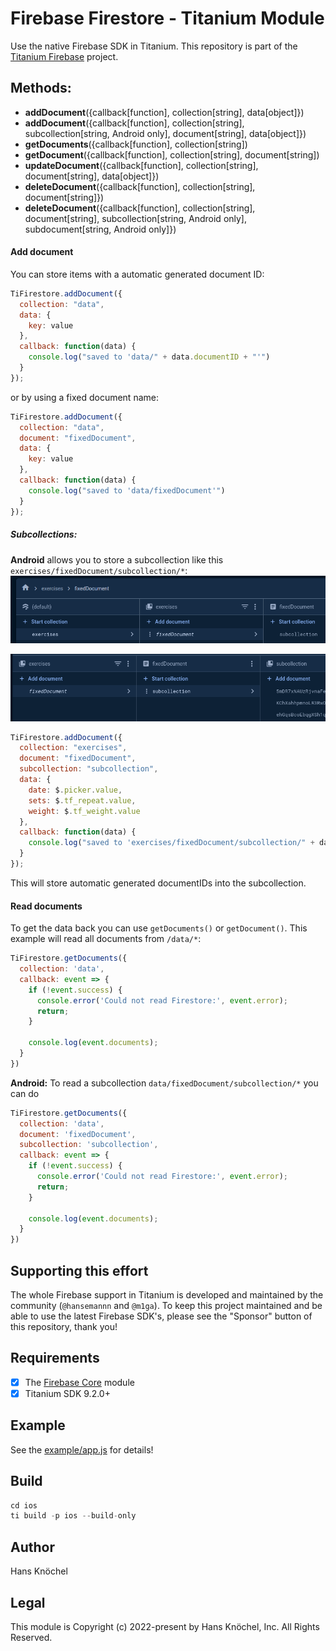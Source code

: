 # Firebase Firestore - Titanium Module

Use the native Firebase SDK in Titanium. This repository is part of the [Titanium Firebase](https://github.com/hansemannn/titanium-firebase) project.

## Methods:

* <b>addDocument</b>({callback[function], collection[string], data[object]})
* <b>addDocument</b>({callback[function], collection[string], subcollection[string, Android only], document[string], data[object]})
* <b>getDocuments</b>({callback[function], collection[string])
* <b>getDocument</b>({callback[function], collection[string], document[string])
* <b>updateDocument</b>({callback[function], collection[string], document[string], data[object]})
* <b>deleteDocument</b>({callback[function], collection[string], document[string]})
* <b>deleteDocument</b>({callback[function], collection[string], document[string], subcollection[string, Android only], subdocument[string, Android only]})

#### Add document

You can store items with a automatic generated document ID:
```js
TiFirestore.addDocument({
  collection: "data",
  data: {
    key: value
  },
  callback: function(data) {
    console.log("saved to 'data/" + data.documentID + "'")
  }
});
```

or by using a fixed document name:

```js
TiFirestore.addDocument({
  collection: "data",
  document: "fixedDocument",
  data: {
    key: value
  },
  callback: function(data) {
    console.log("saved to 'data/fixedDocument'")
  }
});
```

##### Subcollections:
<b>Android</b> allows you to store a subcollection like this `exercises/fixedDocument/subcollection/*`:
<img src="assets/subcollection1.png"/>

<img src="assets/subcollection2.png"/>

```js
TiFirestore.addDocument({
  collection: "exercises",
  document: "fixedDocument",
  subcollection: "subcollection",
  data: {
    date: $.picker.value,
    sets: $.tf_repeat.value,
    weight: $.tf_weight.value
  },
  callback: function(data) {
    console.log("saved to 'exercises/fixedDocument/subcollection/" + data.documentID + "'")
  }
});
```
This will store automatic generated documentIDs into the subcollection.

#### Read documents

To get the data back you can use `getDocuments()` or `getDocument()`. This example will read all documents from `/data/*`:
```js
TiFirestore.getDocuments({
  collection: 'data',
  callback: event => {
    if (!event.success) {
      console.error('Could not read Firestore:', event.error);
      return;
    }

    console.log(event.documents);
  }
})
```

<b>Android:</b> To read a subcollection `data/fixedDocument/subcollection/*` you can do
```js
TiFirestore.getDocuments({
  collection: 'data',
  document: 'fixedDocument',
  subcollection: 'subcollection',
  callback: event => {
    if (!event.success) {
      console.error('Could not read Firestore:', event.error);
      return;
    }

    console.log(event.documents);
  }
})
```

## Supporting this effort

The whole Firebase support in Titanium is developed and maintained by the community (`@hansemannn` and `@m1ga`). To keep
this project maintained and be able to use the latest Firebase SDK's, please see the "Sponsor" button of this repository,
thank you!

## Requirements

-   [x] The [Firebase Core](https://github.com/hansemannn/titanium-firebase-core) module
-   [x] Titanium SDK 9.2.0+

## Example

See the [example/app.js](./example/app.js) for details!

## Build

```js
cd ios
ti build -p ios --build-only
```

## Author

Hans Knöchel

## Legal

This module is Copyright (c) 2022-present by Hans Knöchel, Inc. All Rights Reserved.
